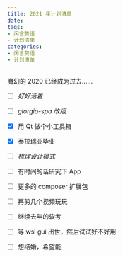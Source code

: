 ```yaml
---
title: 2021 年计划清单
date:
tags:
- 闲言赘语
- 计划清单
categories:
- 闲言赘语
- 计划清单
---
```


魔幻的 2020 已经成为过去……

* [ ] _好好活着_
* [ ] _giorgio-spa 改版_
* [x] 用 Qt 做个小工具箱
* [x] 泰拉瑞亚毕业
* [ ] _梳理设计模式_
* [ ] 有时间的话研究下 App
* [ ] 更多的 composer 扩展包
* [ ] 再剪几个视频玩玩
* [ ] 继续去年的软考
* [ ] 等 wsl gui 出世，然后试试好不好用
* [ ] 想结婚，希望能




